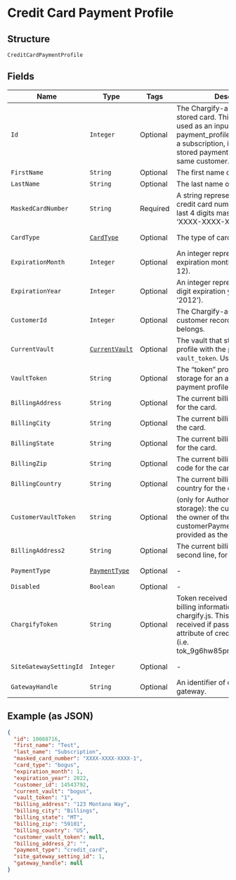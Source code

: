 
# Credit Card Payment Profile

## Structure

`CreditCardPaymentProfile`

## Fields

| Name | Type | Tags | Description | Getter | Setter |
|  --- | --- | --- | --- | --- | --- |
| `Id` | `Integer` | Optional | The Chargify-assigned ID of the stored card. This value can be used as an input to payment_profile_id when creating a subscription, in order to re-use a stored payment profile for the same customer. | Integer getId() | setId(Integer id) |
| `FirstName` | `String` | Optional | The first name of the card holder. | String getFirstName() | setFirstName(String firstName) |
| `LastName` | `String` | Optional | The last name of the card holder. | String getLastName() | setLastName(String lastName) |
| `MaskedCardNumber` | `String` | Required | A string representation of the credit card number with all but the last 4 digits masked with X’s (i.e. ‘XXXX-XXXX-XXXX-1234’). | String getMaskedCardNumber() | setMaskedCardNumber(String maskedCardNumber) |
| `CardType` | [`CardType`](../../doc/models/card-type.md) | Optional | The type of card used. | CardType getCardType() | setCardType(CardType cardType) |
| `ExpirationMonth` | `Integer` | Optional | An integer representing the expiration month of the card(1 – 12). | Integer getExpirationMonth() | setExpirationMonth(Integer expirationMonth) |
| `ExpirationYear` | `Integer` | Optional | An integer representing the 4-digit expiration year of the card(i.e. ‘2012’). | Integer getExpirationYear() | setExpirationYear(Integer expirationYear) |
| `CustomerId` | `Integer` | Optional | The Chargify-assigned id for the customer record to which the card belongs. | Integer getCustomerId() | setCustomerId(Integer customerId) |
| `CurrentVault` | [`CurrentVault`](../../doc/models/current-vault.md) | Optional | The vault that stores the payment profile with the provided `vault_token`. Use `bogus` for testing. | CurrentVault getCurrentVault() | setCurrentVault(CurrentVault currentVault) |
| `VaultToken` | `String` | Optional | The “token” provided by your vault storage for an already stored payment profile. | String getVaultToken() | setVaultToken(String vaultToken) |
| `BillingAddress` | `String` | Optional | The current billing street address for the card. | String getBillingAddress() | setBillingAddress(String billingAddress) |
| `BillingCity` | `String` | Optional | The current billing address city for the card. | String getBillingCity() | setBillingCity(String billingCity) |
| `BillingState` | `String` | Optional | The current billing address state for the card. | String getBillingState() | setBillingState(String billingState) |
| `BillingZip` | `String` | Optional | The current billing address zip code for the card. | String getBillingZip() | setBillingZip(String billingZip) |
| `BillingCountry` | `String` | Optional | The current billing address country for the card. | String getBillingCountry() | setBillingCountry(String billingCountry) |
| `CustomerVaultToken` | `String` | Optional | (only for Authorize.Net CIM storage): the customerProfileId for the owner of the customerPaymentProfileId provided as the vault_token. | String getCustomerVaultToken() | setCustomerVaultToken(String customerVaultToken) |
| `BillingAddress2` | `String` | Optional | The current billing street address, second line, for the card. | String getBillingAddress2() | setBillingAddress2(String billingAddress2) |
| `PaymentType` | [`PaymentType`](../../doc/models/payment-type.md) | Optional | - | PaymentType getPaymentType() | setPaymentType(PaymentType paymentType) |
| `Disabled` | `Boolean` | Optional | - | Boolean getDisabled() | setDisabled(Boolean disabled) |
| `ChargifyToken` | `String` | Optional | Token received after sending billing information using chargify.js. This token will only be received if passed as a sole attribute of credit_card_attributes (i.e. tok_9g6hw85pnpt6knmskpwp4ttt) | String getChargifyToken() | setChargifyToken(String chargifyToken) |
| `SiteGatewaySettingId` | `Integer` | Optional | - | Integer getSiteGatewaySettingId() | setSiteGatewaySettingId(Integer siteGatewaySettingId) |
| `GatewayHandle` | `String` | Optional | An identifier of connected gateway. | String getGatewayHandle() | setGatewayHandle(String gatewayHandle) |

## Example (as JSON)

```json
{
  "id": 10088716,
  "first_name": "Test",
  "last_name": "Subscription",
  "masked_card_number": "XXXX-XXXX-XXXX-1",
  "card_type": "bogus",
  "expiration_month": 1,
  "expiration_year": 2022,
  "customer_id": 14543792,
  "current_vault": "bogus",
  "vault_token": "1",
  "billing_address": "123 Montana Way",
  "billing_city": "Billings",
  "billing_state": "MT",
  "billing_zip": "59101",
  "billing_country": "US",
  "customer_vault_token": null,
  "billing_address_2": "",
  "payment_type": "credit_card",
  "site_gateway_setting_id": 1,
  "gateway_handle": null
}
```

